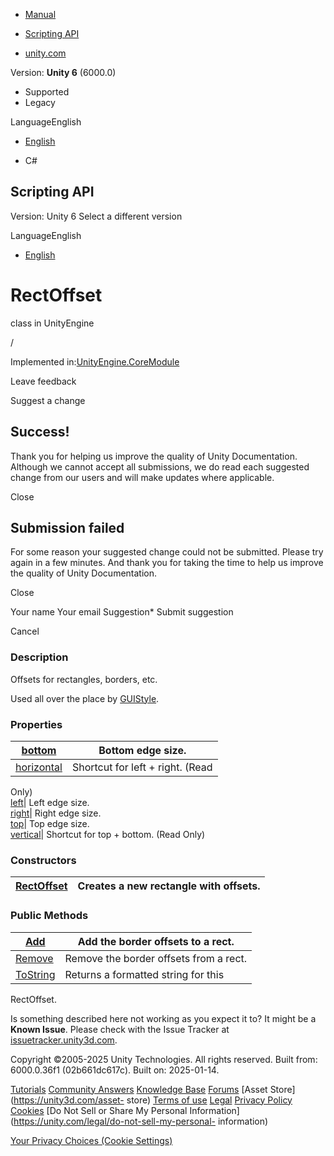 [ ]()

  * [Manual](../Manual/index.html)
  * [Scripting API](../ScriptReference/index.html)

  * [unity.com](https://unity.com/)

Version: **Unity 6** (6000.0)

  * Supported
  * Legacy

LanguageEnglish

  * [English]()

  * C#

[ ](https://docs.unity3d.com)

## Scripting API

Version: Unity 6 Select a different version

LanguageEnglish

  * [English]()

# RectOffset

class in UnityEngine

/

Implemented in:[UnityEngine.CoreModule](UnityEngine.CoreModule.html)

Leave feedback

Suggest a change

## Success!

Thank you for helping us improve the quality of Unity Documentation. Although
we cannot accept all submissions, we do read each suggested change from our
users and will make updates where applicable.

Close

## Submission failed

For some reason your suggested change could not be submitted. Please <a>try
again</a> in a few minutes. And thank you for taking the time to help us
improve the quality of Unity Documentation.

Close

Your name Your email Suggestion* Submit suggestion

Cancel

[ ]()

### Description

Offsets for rectangles, borders, etc.

Used all over the place by [GUIStyle](GUIStyle.html).

### Properties

[bottom](RectOffset-bottom.html)| Bottom edge size.  
---|---  
[horizontal](RectOffset-horizontal.html)| Shortcut for left + right. (Read
Only)  
[left](RectOffset-left.html)| Left edge size.  
[right](RectOffset-right.html)| Right edge size.  
[top](RectOffset-top.html)| Top edge size.  
[vertical](RectOffset-vertical.html)| Shortcut for top + bottom. (Read Only)  
  
### Constructors

[RectOffset](RectOffset-ctor.html)| Creates a new rectangle with offsets.  
---|---  
  
### Public Methods

[Add](RectOffset.Add.html)| Add the border offsets to a rect.  
---|---  
[Remove](RectOffset.Remove.html)| Remove the border offsets from a rect.  
[ToString](RectOffset.ToString.html)| Returns a formatted string for this
RectOffset.  
  
Is something described here not working as you expect it to? It might be a
**Known Issue**. Please check with the Issue Tracker at
[issuetracker.unity3d.com](https://issuetracker.unity3d.com).

Copyright ©2005-2025 Unity Technologies. All rights reserved. Built from:
6000.0.36f1 (02b661dc617c). Built on: 2025-01-14.

[Tutorials](https://unity3d.com/learn) [Community
Answers](https://answers.unity3d.com) [Knowledge
Base](https://support.unity3d.com/hc/en-us)
[Forums](https://forum.unity3d.com) [Asset Store](https://unity3d.com/asset-
store) [Terms of use](https://docs.unity3d.com/Manual/TermsOfUse.html)
[Legal](https://unity.com/legal) [Privacy
Policy](https://unity.com/legal/privacy-policy)
[Cookies](https://unity.com/legal/cookie-policy) [Do Not Sell or Share My
Personal Information](https://unity.com/legal/do-not-sell-my-personal-
information)

[Your Privacy Choices (Cookie Settings)](javascript:void\(0\);)


